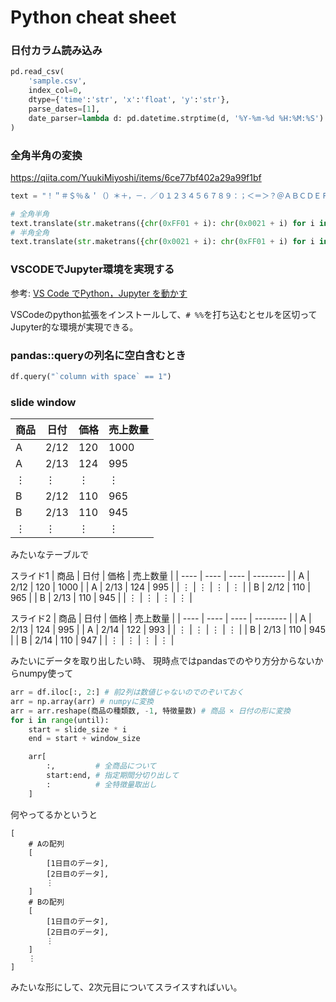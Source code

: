# Python cheat sheet

### 日付カラム読み込み

```python
pd.read_csv(
    'sample.csv',
    index_col=0,
    dtype={'time':'str', 'x':'float', 'y':'str'},
    parse_dates=[1],
    date_parser=lambda d: pd.datetime.strptime(d, '%Y-%m-%d %H:%M:%S')
)
```

### 全角半角の変換

https://qiita.com/YuukiMiyoshi/items/6ce77bf402a29a99f1bf

```python
text = "！＂＃＄％＆＇（）＊＋，－．／０１２３４５６７８９：；＜＝＞？＠ＡＢＣＤＥＦＧＨＩＪＫＬＭＮＯＰＱＲＳＴＵＶＷＸＹＺ［＼］＾＿｀>？＠ａｂｃｄｅｆｇｈｉｊｋｌｍｎｏｐｑｒｓｔｕｖｗｘｙｚ｛｜｝～"

# 全角半角
text.translate(str.maketrans({chr(0xFF01 + i): chr(0x0021 + i) for i in range(94)}))
# 半角全角
text.translate(str.maketrans({chr(0x0021 + i): chr(0xFF01 + i) for i in range(94)}))
```

### VSCODEでJupyter環境を実現する

参考: [VS Code でPython，Jupyter を動かす](HTtps://qiita.com/surei/items/9f25d7efa7c67d55d98f)

VSCodeのpython拡張をインストールして、`# %%`を打ち込むとセルを区切ってJupyter的な環境が実現できる。


### pandas::queryの列名に空白含むとき

```python
df.query("`column with space` == 1")
```

### slide window

| 商品 | 日付 | 価格 | 売上数量 |
| ---- | ---- | ---- | -------- |
| A    | 2/12 |  120 |     1000 |
| A    | 2/13 |  124 |      995 |
| ⋮    |  ⋮   |   ⋮  |       ⋮  |
| B    | 2/12 |  110 |      965 |
| B    | 2/13 |  110 |      945 |
| ⋮    |  ⋮   |   ⋮  |       ⋮  |

みたいなテーブルで

スライド1
| 商品 | 日付 | 価格 | 売上数量 |
| ---- | ---- | ---- | -------- |
| A    | 2/12 |  120 |     1000 |
| A    | 2/13 |  124 |      995 |
| ⋮    |  ⋮   |   ⋮  |       ⋮  |
| B    | 2/12 |  110 |      965 |
| B    | 2/13 |  110 |      945 |
| ⋮    |  ⋮   |   ⋮  |       ⋮  |

スライド2
| 商品 | 日付 | 価格 | 売上数量 |
| ---- | ---- | ---- | -------- |
| A    | 2/13 |  124 |      995 |
| A    | 2/14 |  122 |      993 |
| ⋮    |  ⋮   |   ⋮  |       ⋮  |
| B    | 2/13 |  110 |      945 |
| B    | 2/14 |  110 |      947 |
| ⋮    |  ⋮   |   ⋮  |       ⋮  |

みたいにデータを取り出したい時、
現時点ではpandasでのやり方分からないからnumpy使って

```python
arr = df.iloc[:, 2:] # 前2列は数値じゃないのでのぞいておく
arr = np.array(arr) # numpyに変換
arr = arr.reshape(商品の種類数, -1, 特徴量数) # 商品 × 日付の形に変換
for i in range(until):
    start = slide_size * i
    end = start + window_size

    arr[
        :,         # 全商品について
        start:end, # 指定期間分切り出して
        :          # 全特徴量取出し
    ]
```

何やってるかというと
　
```
[
    # Aの配列
    [
        [1日目のデータ],
        [2日目のデータ],
        ⋮
    ]
    # Bの配列
    [
        [1日目のデータ],
        [2日目のデータ],
        ⋮
    ]
    ⋮
]
```
みたいな形にして、2次元目についてスライスすればいい。
